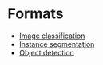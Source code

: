 # Formats

* [Image classification](imageclassification.md)
* [Instance segmentation](instancesegmentation.md)
* [Object detection](objectdetection.md)


